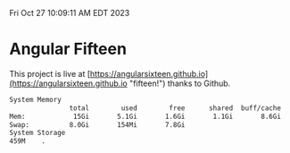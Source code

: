 Fri Oct 27 10:09:11 AM EDT 2023

# Angular Fifteen


This project is live at [https://angularsixteen.github.io](https://angularsixteen.github.io "fifteen!") thanks to Github.

```bash
System Memory
               total        used        free      shared  buff/cache   available
Mem:            15Gi       5.1Gi       1.6Gi       1.1Gi       8.6Gi       8.8Gi
Swap:          8.0Gi       154Mi       7.8Gi
System Storage
459M	.
